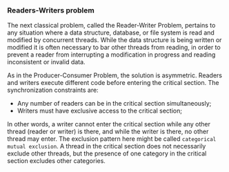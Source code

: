### Readers-Writers problem

The next classical problem, called the Reader-Writer Problem, pertains to any situation where a data structure, database, or file system is read and modified by concurrent threads. While the data structure is being written or modified it is often necessary to bar other threads from reading, in order to prevent a reader from interrupting a modification in progress and reading inconsistent or invalid data.

As in the Producer-Consumer Problem, the solution is asymmetric. Readers and writers execute different code before entering the critical section. The synchronization constraints are:

- Any number of readers can be in the critical section simultaneously;
- Writers must have exclusive access to the critical section;

In other words, a writer cannot enter the critical section while any other thread (reader or writer) is there, and while the writer is there, no other thread may enter. The exclusion pattern here might be called `categorical mutual exclusion`. A thread in the critical section does not necessarily exclude other threads, but the presence of one category in the critical section excludes other categories.


